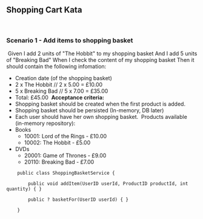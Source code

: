 ﻿## Shopping Cart Kata
​
### Scenario 1 - Add items to shopping basket
​
Given I add 2 units of "The Hobbit" to my shopping basket
And I add 5 units of "Breaking Bad"
When I check the content of my shopping basket
Then it should contain the following infomation:
- Creation date (of the shopping basket)
- 2 x The Hobbit   // 2 x 5.00 = £10.00 
- 5 x Breaking Bad // 5 x 7.00 = £35.00
- Total: £45.00
​
**Acceptance criteria:**
- Shopping basket should be created when the first product is added.
- Shopping basket should be persisted (In-memory, DB later)
- Each user should have her own shopping basket.
​
Products available (in-memory repository):
- Books 
   - 10001: Lord of the Rings - £10.00
   - 10002: The Hobbit - £5.00     
- DVDs
   - 20001: Game of Thrones - £9.00 
   - 20110: Breaking Bad - £7.00
​
```    
    public class ShoppingBasketService {
    
        public void addItem(UserID userId, ProductID productId, int quantity) { }
​
        public ? basketFor(UserID userId) { }

    }    
```